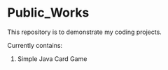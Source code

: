 # Public_Works

This repository is to demonstrate my coding projects.

Currently contains:

1. Simple Java Card Game
